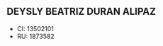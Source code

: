 DEYSLY BEATRIZ DURAN ALIPAZ 
------------------------------------------------------------------------------------------------------------------------------------------------------------------------
- CI: 13502101       
- RU: 1873582
